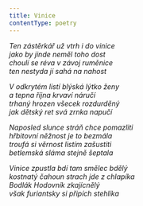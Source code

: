 ```yaml
---
title: Vinice
contentType: poetry
---
```


_Ten zástěrkář už vtrh i do vinice  
jako by jinde neměl toho dost  
choulí se réva v závoj ruměnice  
ten nestyda jí sahá na nahost_

  

_V odkrytém listí blýská lýtko ženy  
a tepna října krvaví náručí  
trhaný hrozen všecek rozdurděný  
jak dětský ret svá zrnka napučí_

  

_Naposled slunce stráň chce pomazliti  
hřbitovní něžnost je to bezmála  
troufá si věrnost listím zašustiti  
betlemská sláma stejně šeptala_

  

_Vinice zpustla bdí tam smělec bdělý  
kostnatý čahoun strach jde z chlapíka  
Bodlák Hodovník zkajícnělý  
však furiantsky si připích stehlíka_
